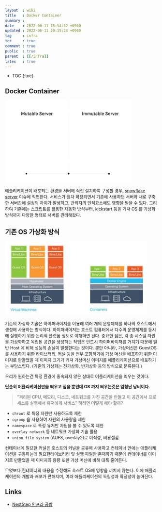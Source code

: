 ```yaml
---
layout  : wiki
title   : Docker Container
summary : 
date    : 2022-06-11 15:54:32 +0900
updated : 2022-06-11 20:15:24 +0900
tag     : infra
toc     : true
comment : true
public  : true
parent  : [[/infra]]
latex   : true
---
```

* TOC
{:toc}

## Docker Container

![](/resource/wiki/infra-docker/snowflake.gif)

애플리케이션이 배포되는 환경을 서버에 직접 설치하여 구성할 경우, [snowflake server](https://bcho.tistory.com/1224) 이슈에 직면한다. 서비스가 점차 확장되면서 기존에 사용하던 서버와 새로 구축한 서버간에 설정의 차이가 발생하고, 관리자의 인적요소에도 영향을 받을 수 있다. 그리하여 기존에는 스크립트를 활용한 자동화 방식부터, kickstart 등을 거쳐 OS 를 가상화 방식까지 다양한 형태로 서버를 관리해왔다.

## 기존 OS 가상화 방식

![](/resource/wiki/infra-docker/hyper.png)

기존의 가상화 기술은 하이퍼바이저를 이용해 여러 개의 운영체제를 하나의 호스트에서 생성해 사용하는 방식이다. 하이퍼바이저는 호스트 컴퓨터에서 다수의 운영체제를 동시에 실행하기 위한 논리적 플랫폼 정도로 이해하면 된다.
중요한 점은, 각 종 시스템 자원을 가상화하고 독립된 공간을 생성하는 작업은 반드시 하이퍼바이저를 거치기 때문에 일반 Host 에 비해 성능의 손실이 발생한다는 것이다.
뿐만 아니라, 가상머신은 GuestOS 를 사용하기 위한 라이브러리, 커널 등을 전부 포함하기에 가상 머신을 배포하기 위한 이미지로 만들었을 때 이미지 크기가 커져 가상머신 이미지를 애플리케이션으로 배포하기는 부담스럽다. (기존의 가상화는 전가상화, 반가상화 등의 방식으로 분류된다.)

우리가 원하는건 특정 환경에 종속되지 않은 상태로 어플리케이션을 띄우는 것이다.

__단순히 어플리케이션만을 띄우고 싶을 뿐인데 OS 까지 띄우는것은 엄청난 낭비이다.__

> "격리된 CPU, 메모리, 디스크, 네트워크를 가진 공간을 만들고 이 공간에서 프로세스를 실행해서 유저에게 서비스" 하려면 어떻게 해야 할까?

- `chroot` 로 특정 자원만 사용하도록 제한
- `cgroup` 을 사용하여 자원의 사용량을 제한
- `namespace` 로 특정 유저만 자원을 볼 수 있도록 제한
- `overlay network` 등 네트워크 가상화 기술 활용
- `union file system` (AUFS, overlay2)로 이식성, 비용절감

컨테이너에 필요한 커널은 호스트의 커널을 공유해 사용하고 컨테이너 안에는 애플리케이션을 구동하는데 필요한라이브러리 및 실행 파일만 존재하기 때문에 컨테이너를 이미지로 만들었을 때 이미지의 용량 또한 가상 머신에 비해 대폭 줄어든다.

무엇보다 컨테이너의 내용을 수정해도 호스트 OS에 영향을 끼치지 않는다. 이에 애플리케이션의 개발과 배포가 편해지며, 여러 애플리케이션의 독립성과 확장성이 높아진다.

## Links

- [NextStep 인프라 공방](https://edu.nextstep.camp/)